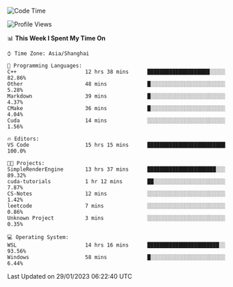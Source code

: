 <!--START_SECTION:waka-->
![Code Time](http://img.shields.io/badge/Code%20Time-621%20hrs%2021%20mins-blue)

![Profile Views](http://img.shields.io/badge/Profile%20Views-0-blue)

📊 **This Week I Spent My Time On** 

```text
⌚︎ Time Zone: Asia/Shanghai

💬 Programming Languages: 
C++                      12 hrs 38 mins      ████████████████████░░░░░   82.86% 
Other                    48 mins             █░░░░░░░░░░░░░░░░░░░░░░░░   5.28% 
Markdown                 39 mins             █░░░░░░░░░░░░░░░░░░░░░░░░   4.37% 
CMake                    36 mins             █░░░░░░░░░░░░░░░░░░░░░░░░   4.04% 
Cuda                     14 mins             ░░░░░░░░░░░░░░░░░░░░░░░░░   1.56%

🔥 Editors: 
VS Code                  15 hrs 15 mins      █████████████████████████   100.0%

🐱‍💻 Projects: 
SimpleRenderEngine       13 hrs 37 mins      ██████████████████████░░░   89.32% 
cuda-tutorials           1 hr 12 mins        ██░░░░░░░░░░░░░░░░░░░░░░░   7.87% 
CS-Notes                 12 mins             ░░░░░░░░░░░░░░░░░░░░░░░░░   1.42% 
leetcode                 7 mins              ░░░░░░░░░░░░░░░░░░░░░░░░░   0.86% 
Unknown Project          3 mins              ░░░░░░░░░░░░░░░░░░░░░░░░░   0.35%

💻 Operating System: 
WSL                      14 hrs 16 mins      ███████████████████████░░   93.56% 
Windows                  58 mins             █░░░░░░░░░░░░░░░░░░░░░░░░   6.44%

```


 Last Updated on 29/01/2023 06:22:40 UTC
<!--END_SECTION:waka-->